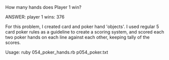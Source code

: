 How many hands does Player 1 win?

ANSWER: player 1 wins: 376

For this problem, I created card and poker hand 'objects'. I used regular 5 card poker rules
as a guideline to create a scoring system, and scored each two poker hands on each line
against each other, keeping tally of the scores.

Usage: ruby 054_poker_hands.rb p054_poker.txt
